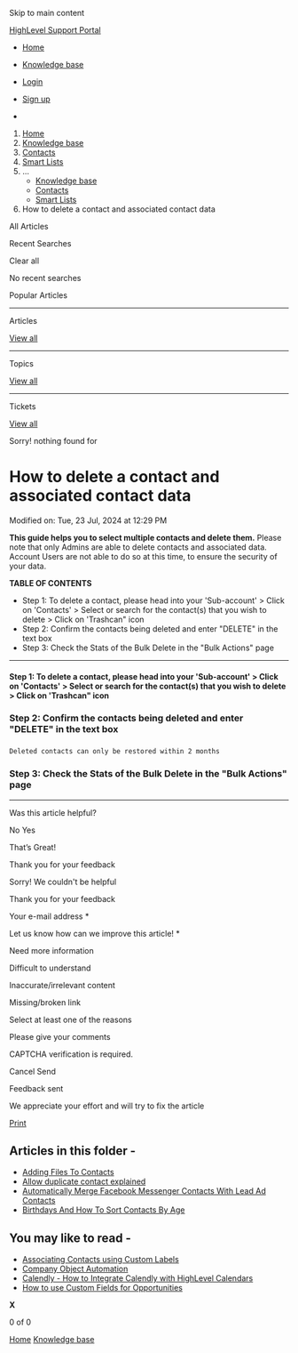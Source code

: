 Skip to main content

[ HighLevel Support Portal ](https://help.gohighlevel.com)

  * [ Home ](/support/home)
  * [ Knowledge base ](/support/solutions)

  * [Login](/support/login)
  * [Sign up](/support/signup)
  * 

  1. [Home](/support/home)
  2. [Knowledge base](/support/solutions)
  3. [Contacts](/support/solutions/155000000123)
  4. [Smart Lists](/support/solutions/folders/48000666017)
  5. ... 
     * [Knowledge base](/support/solutions)
     * [Contacts](/support/solutions/155000000123)
     * [Smart Lists](/support/solutions/folders/48000666017)
  6. How to delete a contact and associated contact data

All  Articles 

Recent Searches

Clear all

No recent searches

Popular Articles

* * *

Articles

[View all](/support/search/solutions)

* * *

Topics

[View all](/support/search/topics)

* * *

Tickets

[View all](/support/search/tickets)

Sorry! nothing found for   

# How to delete a contact and associated contact data

Modified on: Tue, 23 Jul, 2024 at 12:29 PM

**This guide helps you to select multiple contacts and delete them.** Please note that only Admins are able to delete contacts and associated data. Account Users are not able to do so at this time, to ensure the security of your data.

**TABLE OF CONTENTS**

  * Step 1: To delete a contact, please head into your 'Sub-account' > Click on 'Contacts' > Select or search for the contact(s) that you wish to delete > Click on 'Trashcan" icon
  * Step 2: Confirm the contacts being deleted and enter "DELETE" in the text box
  * Step 3: Check the Stats of the Bulk Delete in the "Bulk Actions" page

* * *

#### **Step 1: To delete a contact, please head into your 'Sub-account' > Click on 'Contacts' > Select or search for the contact(s) that you wish to delete > Click on 'Trashcan" icon**

### **Step 2: Confirm the contacts being deleted and enter "DELETE" in the text box**

### 

    Deleted contacts can only be restored within 2 months

###   

### **Step 3: Check the Stats of the Bulk Delete in the "Bulk Actions" page**

* * *

Was this article helpful?

No  Yes 

That’s Great!

Thank you for your feedback

Sorry! We couldn't be helpful

Thank you for your feedback

Your e-mail address *

Let us know how can we improve this article! *

Need more information 

Difficult to understand 

Inaccurate/irrelevant content 

Missing/broken link 

Select at least one of the reasons 

Please give your comments 

CAPTCHA verification is required. 

Cancel  Send 

Feedback sent

We appreciate your effort and will try to fix the article

[Print](javascript:print\(\))

## Articles in this folder -

  * [Adding Files To Contacts](/support/solutions/articles/48001171922-adding-files-to-contacts)
  * [Allow duplicate contact explained](/support/solutions/articles/48001181714-allow-duplicate-contact-explained)
  * [Automatically Merge Facebook Messenger Contacts With Lead Ad Contacts](/support/solutions/articles/48001146104-automatically-merge-facebook-messenger-contacts-with-lead-ad-contacts)
  * [Birthdays And How To Sort Contacts By Age](/support/solutions/articles/48001077108-birthdays-and-how-to-sort-contacts-by-age)

## You may like to read -

  * [Associating Contacts using Custom Labels](/support/solutions/articles/155000003918-associating-contacts-using-custom-labels)
  * [Company Object Automation](/support/solutions/articles/48001228591-company-object-automation)
  * [Calendly - How to Integrate Calendly with HighLevel Calendars](/support/solutions/articles/155000002373-calendly-how-to-integrate-calendly-with-highlevel-calendars)
  * [How to use Custom Fields for Opportunities](/support/solutions/articles/155000000521-how-to-use-custom-fields-for-opportunities)

**X**

0 of 0 []()

[Home](/support/home) [Knowledge base](/support/solutions)
